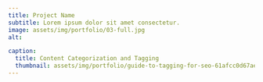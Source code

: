 ```yaml
---
title: Project Name
subtitle: Lorem ipsum dolor sit amet consectetur.
image: assets/img/portfolio/03-full.jpg
alt: 

caption:
  title: Content Categorization and Tagging
  thumbnail: assets/img/portfolio/guide-to-tagging-for-seo-61afcc0d67ae6-sej.webp
---
```


